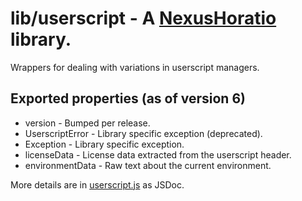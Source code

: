 # lib/userscript - A [NexusHoratio](https://github.com/nexushoratio/userscripts/blob/main/lib/README.md) library.

Wrappers for dealing with variations in userscript managers.

## Exported properties (as of version 6)
* version - Bumped per release.
* UserscriptError - Library specific exception (deprecated).
* Exception - Library specific exception.
* licenseData - License data extracted from the userscript header.
* environmentData - Raw text about the current environment.

More details are in [userscript.js](userscript.js) as JSDoc.
